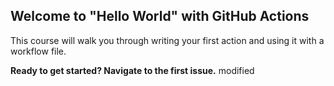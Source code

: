 ## Welcome to "Hello World" with GitHub Actions

This course will walk you through writing your first action and using it with a workflow file. 

**Ready to get started? Navigate to the first issue.**
modified
